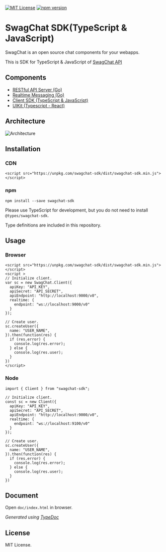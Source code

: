 [![MIT License](http://img.shields.io/badge/license-MIT-blue.svg?style=flat)](LICENSE)
[![npm version](https://badge.fury.io/js/swagchat-sdk.svg)](https://badge.fury.io/js/swagchat-sdk)

# SwagChat SDK(TypeScript & JavaScript)

SwagChat is an open source chat components for your webapps.

This is SDK for TypeScript & JavaScript of [SwagChat API](http://github.com/fairway-corp/swagchat-api)


## Components

* [RESTful API Server (Go)](http://github.com/fairway-corp/swagchat-api)
* [Realtime Messaging (Go)](http://github.com/fairway-corp/swagchat-realtime)
* [Client SDK (TypeScript & JavaScript)](http://github.com/fairway-corp/swagchat-sdk)
* [UIKit (Typescript - React)](http://github.com/fairway-corp/react-swagchat)

## Architecture

![Architecture](https://client.fairway.ne.jp/swagchat/img/architecture-201703011307.png "Architecture")

## Installation

### CDN

```
<script src="https://unpkg.com/swagchat-sdk/dist/swagchat-sdk.min.js"></script>
```

### npm

```
npm install --save swagchat-sdk
```

Please use TypeScript for development, but you do not need to install `@types/swagchat-sdk`.


Type definitions are included in this repository.

## Usage

### Browser

```
<script src="https://unpkg.com/swagchat-sdk/dist/swagchat-sdk.min.js"></script>
<script >
// Initialize client.
var sc = new SwagChat.Client({
  apiKey: "API_KEY",
  apiSecret: "API_SECRET",
  apiEndpoint: "http://localhost:9000/v0",
  realtime: {
    endpoint: "ws://localhost:9000/v0"
  }
});

// Create user.
sc.createUser({
  name: "USER_NAME",
}).then(function(res) {
  if (res.error) {
    console.log(res.error);
  } else {
    console.log(res.user);
  }
})
</script>
```

### Node

```
import { Client } from "swagchat-sdk";

// Initialize client.
const sc = new Client({
  apiKey: "API_KEY",
  apiSecret: "API_SECRET",
  apiEndpoint: "http://localhost:9000/v0",
  realtime: {
    endpoint: "ws://localhost:9100/v0"
  }
});

// Create user.
sc.createUser({
  name: "USER_NAME",
}).then(function(res) {
  if (res.error) {
    console.log(res.error);
  } else {
    console.log(res.user);
  }
})

```

## Document

Open `doc/index.html` in browser.

*Generated using [TypeDoc](http://typedoc.org)*

## License

MIT License.
